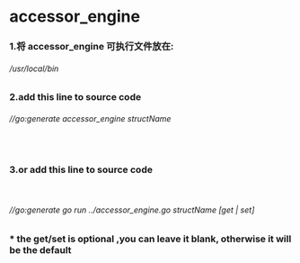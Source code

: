 # accessor_engine


### 1.将 accessor_engine 可执行文件放在:  
###### /usr/local/bin 

### 2.add this line to source code 
###### //go:generate  accessor_engine structName 
<br>

### 3.or add this line to source code 
<br>

###### //go:generate go run ../accessor_engine.go structName [get | set]
### * the get/set is optional ,you can leave it blank, otherwise it will be the default